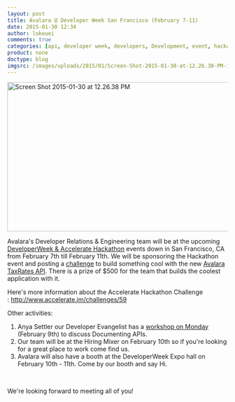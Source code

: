 ```yaml
---
layout: post
title: Avalara @ Developer Week San Francisco (February 7-11)
date: 2015-01-30 12:34
author: lokeuei
comments: true
categories: [api, developer week, developers, Development, event, hackathon, Launches, Presentations, tax rates, Workshop]
product: none
doctype: blog
imgsrc: /images/uploads/2015/01/Screen-Shot-2015-01-30-at-12.26.38-PM-1024x523.png
---
```

<a href="/images/2015/01/Screen-Shot-2015-01-30-at-12.26.38-PM.png"><img class="alignnone size-large wp-image-9081" src="/images/uploads/2015/01/Screen-Shot-2015-01-30-at-12.26.38-PM-1024x523.png" alt="Screen Shot 2015-01-30 at 12.26.38 PM" width="669" height="341" /></a>

Avalara's Developer Relations &amp; Engineering team will be at the upcoming <a href="http://developerweek.com">DeveloperWeek &amp; Accelerate Hackathon</a> events down in San Francisco, CA from February 7th till February 11th. We will be sponsoring the Hackathon event and posting a <a href="http://www.accelerate.im/challenges/59">challenge</a> to build something cool with the new <a href="http://taxratesapi.avalara.com">Avalara TaxRates API</a>. There is a prize of $500 for the team that builds the coolest application with it.

Here's more information about the Accelerate Hackathon Challenge : <a href="http://www.accelerate.im/challenges/59">http://www.accelerate.im/challenges/59</a>

Other activities:
<ol>
	<li>Anya Settler our Developer Evangelist has a <a href="http://developerweek2015conferenceexpo.sched.org/event/53e3830a75273b64331ea3daa97efe0d#.VMmdp8a-ASs">workshop on Monday</a> (February 9th) to discuss Documenting APIs.</li>
	<li>Our team will be at the Hiring Mixer on February 10th so if you're looking for a great place to work come find us.</li>
	<li>Avalara will also have a booth at the DeveloperWeek Expo hall on February 10th - 11th. Come by our booth and say Hi.</li>
</ol>
&nbsp;

We're looking forward to meeting all of you!

&nbsp;
